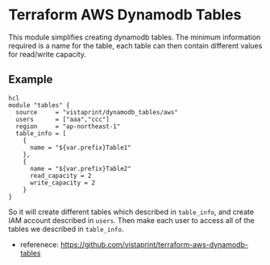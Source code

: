 # Terraform AWS Dynamodb Tables

This module simplifies creating dynamodb tables. The minimum information required is a name for the table, each table can then contain different values for read/write capacity.

## Example

```
hcl
module "tables" {
  source     = "vistaprint/dynamodb_tables/aws"
  users      = ["aaa","ccc"]
  region     = "ap-northeast-1"
  table_info = [
    {
      name = "${var.prefix}Table1"
    },
    {
      name = "${var.prefix}Table2"
      read_capacity = 2
      write_capacity = 2
    }
}
```

So it will create different tables which described in `table_info`, and create IAM account described in `users`. Then make each user to access all of the tables we described in `table_info`.


* referenece: https://github.com/vistaprint/terraform-aws-dynamodb-tables
